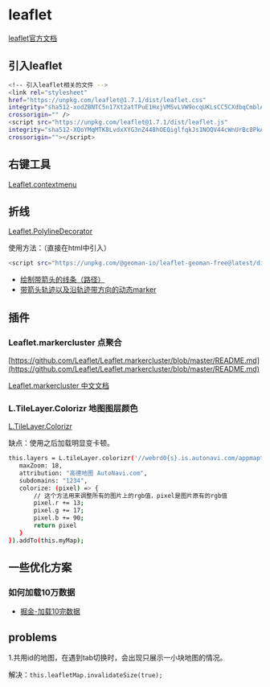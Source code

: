 # leaflet

[leaflet官方文档](https://leafletjs.com/)

## 引入leaflet

```bash
<!-- 引入leaflet相关的文件 -->
<link rel="stylesheet"
href="https://unpkg.com/leaflet@1.7.1/dist/leaflet.css"
integrity="sha512-xodZBNTC5n17Xt2atTPuE1HxjVMSvLVW9ocqUKLsCC5CXdbqCmblAshOMAS6/keqq/sMZMZ19scR4PsZChSR7A=="
crossorigin="" />
<script src="https://unpkg.com/leaflet@1.7.1/dist/leaflet.js"
integrity="sha512-XQoYMqMTK8LvdxXYG3nZ448hOEQiglfqkJs1NOQV44cWnUrBc8PkAOcXy20w0vlaXaVUearIOBhiXZ5V3ynxwA=="
crossorigin=""></script>
```

## 右键工具

[Leaflet.contextmenu](https://github.com/aratcliffe/Leaflet.contextmenu)

## 折线

[Leaflet.PolylineDecorator](https://github.com/bbecquet/Leaflet.PolylineDecorator)

使用方法：（直接在html中引入）

```bash
<script src="https://unpkg.com/@geoman-io/leaflet-geoman-free@latest/dist/leaflet-geoman.min.js"></script>
```

* [绘制带箭头的线条（路径）](https://blog.csdn.net/zcylyzhi4/article/details/115317649)
* [带箭头轨迹以及沿轨迹带方向的动态marker](https://www.jianshu.com/p/b38e65101bc2)

## 插件

### Leaflet.markercluster 点聚合

[https://github.com/Leaflet/Leaflet.markercluster/blob/master/README.md](https://github.com/Leaflet/Leaflet.markercluster/blob/master/README.md)

 [Leaflet.markercluster  中文文档](https://blog.csdn.net/SuiFengDieWu/article/details/125886094)

 ### L.TileLayer.Colorizr 地图图层颜色

 [L.TileLayer.Colorizr](https://github.com/hnrchrdl/leaflet-tilelayer-colorizr/blob/master/README.md)

缺点：使用之后加载明显变卡顿。

 ```bash
this.layers = L.tileLayer.colorizr('//webrd0{s}.is.autonavi.com/appmaptile?lang=zh_cn&size=1&scale=1&style=8&x={x}&y={y}&z={z}', {
    maxZoom: 18,
    attribution: "高德地图 AutoNavi.com",
    subdomains: "1234",
    colorize: (pixel) => {
    	// 这个方法用来调整所有的图片上的rgb值，pixel是图片原有的rgb值
        pixel.r += 13;
    	pixel.g += 17;
    	pixel.b += 90;
    	return pixel
    }
}).addTo(this.myMap);
 ```

## 一些优化方案

### 如何加载10万数据

* [掘金-加载10完数据](https://juejin.cn/post/6844904199709278221)


## problems

1.共用id的地图，在遇到tab切换时，会出现只展示一小块地图的情况。

解决：`this.leafletMap.invalidateSize(true);`